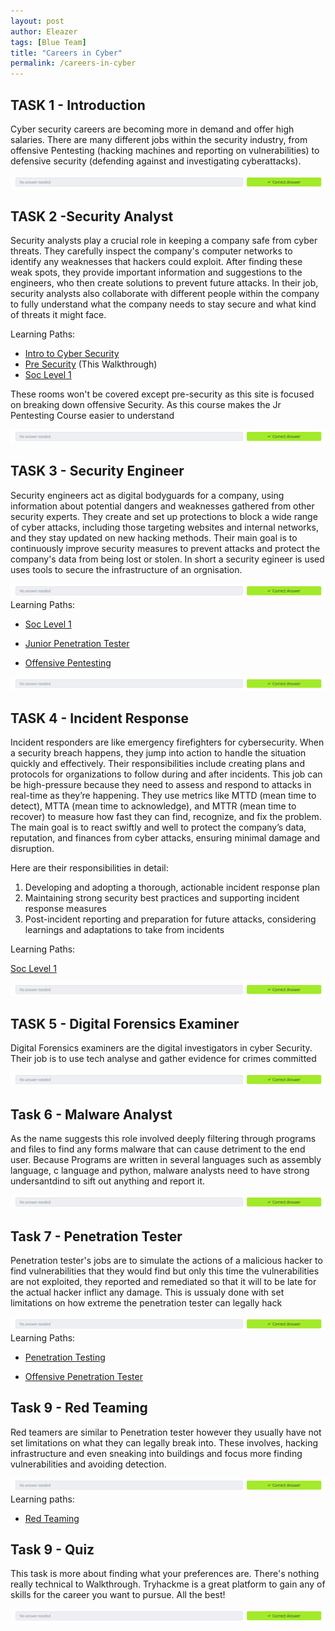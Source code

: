 ```yaml
---
layout: post
author: Eleazer
tags: [Blue Team]
title: "Careers in Cyber"
permalink: /careers-in-cyber
---
```




## TASK 1 - Introduction
Cyber security careers are becoming more in demand and offer high salaries. There are many different jobs within the security industry, from offensive Pentesting (hacking machines and reporting on vulnerabilities) to defensive security (defending against and investigating cyberattacks).




![Description of the image](noanswerneeded.png)

## TASK 2 -Security Analyst

Security analysts play a crucial role in keeping a company safe from cyber threats. They carefully inspect the company's computer networks to identify any weaknesses that hackers could exploit. After finding these weak spots, they provide important information and suggestions to the engineers, who then create solutions to prevent future attacks. In their job, security analysts also collaborate with different people within the company to fully understand what the company needs to stay secure and what kind of threats it might face.



Learning Paths:
-  [Intro to Cyber Security](https://tryhackme.com/path/outline/introtocyber)
-  [Pre Security](https://tryhackme.com/path/outline/introtocyber) (This Walkthrough)
-  [Soc Level 1 ](https://tryhackme.com/path/outline/soclevel1)


These rooms won't be covered except pre-security as this site is focused on  breaking down offensive Security. As this course makes the Jr Pentesting Course easier to understand


![Description of the image](noanswerneeded.png)


## TASK 3 -  Security Engineer
Security engineers act as digital bodyguards for a company, using information about potential dangers and weaknesses gathered from other security experts. They create and set up protections to block a wide range of cyber attacks, including those targeting websites and internal networks, and they stay updated on new hacking methods. Their main goal is to continuously improve security measures to prevent attacks and protect the company's data from being lost or stolen.  In short a security egineer is  used  uses tools to secure the infrastructure of an orgnisation.


![Description of the image](noanswerneeded.png)
Learning Paths:

- [Soc Level 1 ](https://tryhackme.com/path/outline/soclevel1)

- [Junior Penetration Tester](https://tryhackme.com/path/outline/soclevel1)

- [Offensive Pentesting](https://tryhackme.com/path/outline/pentesting)


![Description of the image](noanswerneeded.png)


## TASK 4 -  Incident Response
Incident responders are like emergency firefighters for cybersecurity. When a security breach happens, they jump into action to handle the situation quickly and effectively. Their responsibilities include creating plans and protocols for organizations to follow during and after incidents. This job can be high-pressure because they need to assess and respond to attacks in real-time as they’re happening. They use metrics like MTTD (mean time to detect), MTTA (mean time to acknowledge), and MTTR (mean time to recover) to measure how fast they can find, recognize, and fix the problem. The main goal is to react swiftly and well to protect the company’s data, reputation, and finances from cyber attacks, ensuring minimal damage and disruption.

Here are their responsibilities in detail:

1. Developing and adopting a thorough, actionable incident response plan
2.  Maintaining strong security best practices and supporting incident response measures
3. Post-incident reporting and preparation for future attacks, considering learnings and adaptations to take from incidents

Learning Paths:

 [Soc Level 1 ](https://tryhackme.com/path/outline/soclevel1)


 ![Description of the image](noanswerneeded.png)




## TASK 5  -  Digital Forensics Examiner

Digital Forensics examiners are the digital investigators in cyber Security. Their job is to use tech analyse and gather evidence for crimes committed


![Description of the image](noanswerneeded.png)


## Task 6 - Malware Analyst
As the name suggests this role involved deeply filtering through  programs and files to find any forms malware that can cause detriment to the end user. Because Programs are written in several languages such as assembly language, c language and python,  malware analysts need to have strong undersantdind to sift out anything and report it.


![Description of the image](noanswerneeded.png)


## Task 7  - Penetration Tester
Penetration tester's jobs are to simulate the actions of a malicious hacker to find vulnerabilities that they would find but only this time the vulnerabilities are not exploited, they reported and remediated so that it will to be late for the actual hacker inflict any damage. This is ussualy done with set limitations on how extreme the penetration tester can legally hack


![Description of the image](noanswerneeded.png)
 Learning Paths:

 - [Penetration Testing](https://tryhackme.com/path/outline/jrpenetrationtester)

- [Offensive Penetration Tester](https://tryhackme.com/path/outline/pentesting)

## Task 9 - Red Teaming

Red teamers are similar to  Penetration tester however they usually have not set limitations on what they can legally break into. These involves, hacking infrastructure and even sneaking into buildings and focus more finding vulnerabilities and avoiding detection.  



![Description of the image](noanswerneeded.png)
Learning paths:
 - [Red Teaming](https://tryhackme.com/path/outline/redteaming)

## Task 9 - Quiz
 This task is more about finding what your preferences are. There's nothing  really technical to Walkthrough. Tryhackme is a great platform to gain any of skills for the career you want to pursue. All the best!

![Description of the image](noanswerneeded.png)
